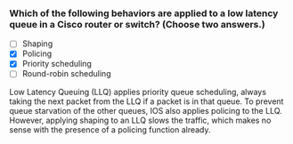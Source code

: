 ### Which of the following behaviors are applied to a low latency queue in a Cisco router or switch? (Choose two answers.)
- [ ] Shaping
- [x] Policing
- [x] Priority scheduling
- [ ] Round-robin scheduling

Low Latency Queuing (LLQ) applies priority queue scheduling, always taking the next packet from the LLQ if a packet is in that queue. To prevent queue starvation of the other queues, IOS also applies policing to the LLQ. However, applying shaping to an LLQ slows the traffic, which makes no sense with the presence of a policing function already.

